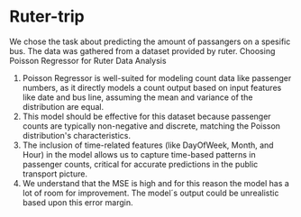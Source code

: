 # Ruter-trip

We chose the task about predicting the amount of passangers on a spesific bus. The data was gathered from a dataset provided by ruter. 
Choosing Poisson Regressor for Ruter Data Analysis

1. Poisson Regressor is well-suited for modeling count data like passenger numbers, as it directly models a count output based on input features like date and bus line, assuming the mean and variance of the distribution are equal.
2. This model should be effective for this dataset because passenger counts are typically non-negative and discrete, matching the Poisson distribution's characteristics.
3. The inclusion of time-related features (like DayOfWeek, Month, and Hour) in the model allows us to capture time-based patterns in passenger counts, critical for accurate predictions in the public transport picture.
4. We understand that the MSE is high and for this reason the model has a lot of room for improvement. The model´s output could be unrealistic based upon this error margin. 
